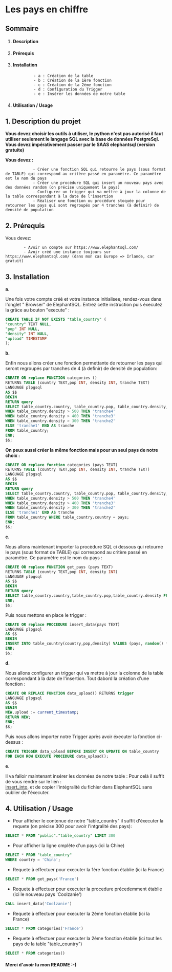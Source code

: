 


 
# Les pays en chiffre<br/>


## Sommaire

1. #### Description
2. #### Prérequis
3. #### Installation

                - a : Création de la table
                - b : Création de la 1ère fonction
                - c : Création de la 2ème fonction
                - d : Configuration du Trigger
                - e : Insérer les données de notre table


4. #### Utilisation / Usage<br/>
  

**1. Description du projet**
-----------------------------------------------------------------------------------------------------------------------------

**Vous devez choisir les outils à utiliser, le python n'est pas autorisé il faut utiliser seulement le langage SQL avec la base de données PostgreSql. Vous devez impérativement passer par le SAAS elephantsql (version gratuite)**

**Vous devez :**

                - Créer une fonction SQL qui retourne le pays (sous format de TABLE) qui correspond au critère passé en paramètre. Ce paramètre est le nom du pays
                - Créer une procédure SQL qui insert un nouveau pays avec des données random (on précise uniquement le pays)
                - Configurer un trigger qui va mettre à jour la colonne de la table correspondant à la date de l'insertion
                - Réaliser une fonction ou procédure stoquée pour retourner les pays qui sont regroupés par 4 tranches (à definir) de densité de population



**2. Prérequis**
-----------------------------------------------------------------------------------------------------------------------------

Vous devez: 

            - Avoir un compte sur https://www.elephantsql.com/ 
            - Avoir créé une instance toujours sur https://www.elephantsql.com/ (dans mon cas Europe => Irlande, car gratuit)


**3. Installation**
-----------------------------------------------------------------------------------------------------------------------------

__a.__  
    
Une fois votre compte créé et votre instance initialisee, rendez-vous dans l'onglet " Browser" de ElephantSQL.
Entrez cette instruction puis éxecutez la grâce au bouton "execute" : 

```SQL
CREATE TABLE IF NOT EXISTS "table_country" (
"country" TEXT NULL,
"pop" INT NULL,
"density" INT NULL,
"upload" TIMESTAMP
);
```

__b.__  

Enfin nous allons créer une fonction permettante de retourner les pays qui seront regroupés par tranches de 4 (à definir)
de densité de population:

```SQL
CREATE OR replace FUNCTION categories () 
RETURNS TABLE (country TEXT,pop INT, density INT, tranche TEXT)
LANGUAGE plpgsql
AS $$
BEGIN
RETURN query 
SELECT table_country.country, table_country.pop, table_country.density, CASE
WHEN table_country.density > 500 THEN 'tranche4'
WHEN table_country.density > 400 THEN 'tranche3'
WHEN table_country.density > 300 THEN 'tranche2'
ELSE 'tranche1' END AS tranche
FROM table_country;
END;
$$;
```
__On peux aussi créer la même fonction mais pour un seul pays de notre choix :__

```SQL
CREATE OR replace function categories (pays TEXT) 
RETURNS TABLE (country TEXT,pop INT, density INT, tranche TEXT)
LANGUAGE plpgsql
AS $$
BEGIN
RETURN query 
SELECT table_country.country, table_country.pop, table_country.density, CASE
WHEN table_country.density > 500 THEN 'tranche4'
WHEN table_country.density > 400 THEN 'tranche3'
WHEN table_country.density > 300 THEN 'tranche2'
ELSE 'tranche1' END AS tranche
FROM table_country WHERE table_country.country = pays;
END;
$$;
```

__c.__  
    
Nous allons maintenant importer la procèdure SQL ci dessous qui retourne le pays (sous format de TABLE) 
qui correspond au critère passé en paramètre. Ce paramètre est le nom du pays : 

```SQL
CREATE OR replace FUNCTION get_pays (pays TEXT) 
RETURNS TABLE (country TEXT,pop INT, density INT)
LANGUAGE plpgsql
AS $$
BEGIN
RETURN query 
SELECT table_country.country,table_country.pop,table_country.density FROM table_country WHERE table_country.country = pays;
END;
$$;
```  
Puis nous mettons en place le trigger :

```SQL
CREATE OR replace PROCEDURE insert_data(pays TEXT)
LANGUAGE plpgsql
AS $$
BEGIN
INSERT INTO table_country(country,pop,density) VALUES (pays, random() * 10000, random() * 10000);
END;
$$;
```
                                
__d.__  
    
Nous allons configurer un trigger qui va mettre à jour la colonne de la table correspondant à la 
date de l'insertion.
Tout dabord la création d'une fonction : 

```SQL
CREATE OR REPLACE FUNCTION data_upload() RETURNS trigger
LANGUAGE plpgsql
AS $$
BEGIN
NEW.upload := current_timestamp;
RETURN NEW;
END;
$$;
```
Puis nous allons importer notre Trigger après avoir éxecuter la fonction ci-dessus : 

```SQL
CREATE TRIGGER data_upload BEFORE INSERT OR UPDATE ON table_country      
FOR EACH ROW EXECUTE PROCEDURE data_upload();
```

__e.__

Il va falloir maintenant insérer les données de notre table :
Pour celà il suffit de vous rendre sur le lien : <br/>
[insert_into](https://github.com/TOMCASS/P3_pays/blob/origin/developTom/creation_table/insert_into.sql), et de copier l'intégralité du fichier dans ElephantSQL sans oublier de l'éxecuter.


**4. Utilisation / Usage** 
-----------------------------------------------------------------------------------------------------------------------------


* Pour afficher le contenue de notre "table_country" il suffit d'éxecuter la requete (on précise 300 pour avoir l'intgralité des pays):

```SQL
SELECT * FROM "public"."table_country" LIMIT 300
```
* Pour afficher la ligne cmplète d'un pays (ici la Chine)

```SQL
SELECT * FROM "table_country"
WHERE country = 'China';
```

* Requete à effectuer pour executer la 1ère fonction établie (ici la France)

```SQL
SELECT * FROM get_pays('France')
```

* Requete à effectuer pour executer la procedure précedemment établie (ici le nouveau pays 'Coolzanie')

```SQL
CALL insert_data('Coolzanie')
```

* Requete à effectuer pour executer la 2ème fonction établie (ici la France)

```SQL
SELECT * FROM categories('France')
```

* Requete à effectuer pour executer la 2ème fonction établie (ici tout les pays de la table "table_country")

```SQL
SELECT * FROM categories()
```

#### Merci d'avoir lu mon README :-)




